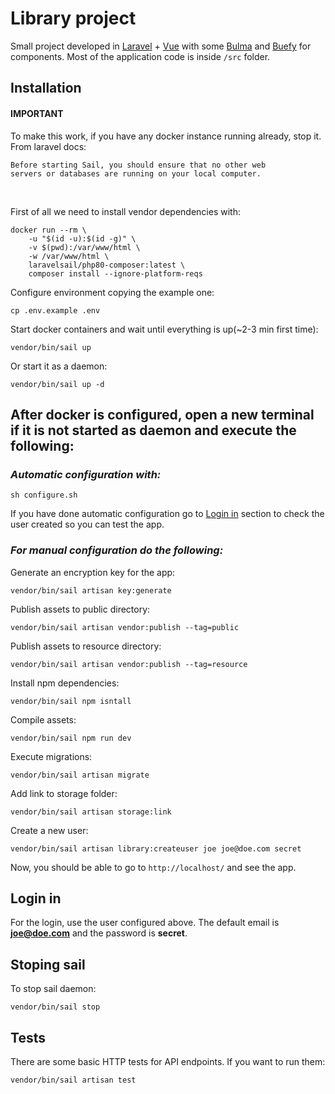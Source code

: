 # Library project

Small project developed in [Laravel](https://laravel.com/) + [Vue](https://vuejs.org/) with some [Bulma](https://bulma.io/) and [Buefy](https://buefy.org/) for components. Most of the application code is inside <code>/src</code> folder.

## **Installation**

#### IMPORTANT

To make this work, if you have any docker instance running already, stop it.<br>
From laravel docs: <br>

<code>Before starting Sail, you should ensure that no other web servers or databases are running on your local computer.</code>

<br>

First of all we need to install vendor dependencies with:
    
    docker run --rm \
        -u "$(id -u):$(id -g)" \
        -v $(pwd):/var/www/html \
        -w /var/www/html \
        laravelsail/php80-composer:latest \
        composer install --ignore-platform-reqs

Configure environment copying the example one:

    cp .env.example .env

Start docker containers and wait until everything is up(~2-3 min first time):

    vendor/bin/sail up

Or start it as a daemon:

    vendor/bin/sail up -d

## **After docker is configured, open a new terminal if it is not started as daemon and execute the following:**

### *Automatic configuration with:*

    sh configure.sh

If you have done automatic configuration go to [Login in](#login-in) section to check the user created so you can test the app.

### *For manual configuration do the following:*

Generate an encryption key for the app:

    vendor/bin/sail artisan key:generate

Publish assets to public directory:

    vendor/bin/sail artisan vendor:publish --tag=public

Publish assets to resource directory:

    vendor/bin/sail artisan vendor:publish --tag=resource

Install npm dependencies:

    vendor/bin/sail npm isntall

Compile assets:

    vendor/bin/sail npm run dev

Execute migrations:

    vendor/bin/sail artisan migrate

Add link to storage folder:

    vendor/bin/sail artisan storage:link

Create a new user:

    vendor/bin/sail artisan library:createuser joe joe@doe.com secret

Now, you should be able to go to <code>http://localhost/</code> and see the app.

## Login in

For the login, use the user configured above. The default email is **joe@doe.com** and the password is **secret**.

## Stoping sail

To stop sail daemon:

    vendor/bin/sail stop

## Tests

There are some basic HTTP tests for API endpoints. If you want to run them:

    vendor/bin/sail artisan test